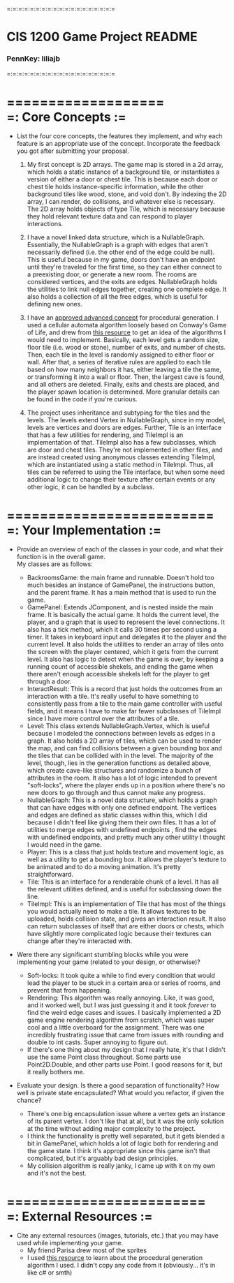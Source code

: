=:=:=:=:=:=:=:=:=:=:=:=:=:=:=:=:=:=:=  
# CIS 1200 Game Project README  
### PennKey: liliajb  
=:=:=:=:=:=:=:=:=:=:=:=:=:=:=:=:=:=:=  

===================  
=: Core Concepts :=  
===================  

- List the four core concepts, the features they implement, and why each feature
  is an appropriate use of the concept. Incorporate the feedback you got after
  submitting your proposal.

  1. My first concept is 2D arrays. The game map is stored in a 2d array, which 
  holds a static instance of a background tile, or instantiates a version of either
  a door or chest tile. This is because each door or chest tile holds instance-specific
  information, while the other background tiles like wood, stone, and void don't. By
  indexing the 2D array, I can render, do collisions, and whatever else is necessary.
  The 2D array holds objects of type Tile, which is necessary because they hold relevant
  texture data and can respond to player interactions.

  2. I have a novel linked data structure, which is a NullableGraph. Essentially, the
  NullableGraph is a graph with edges that aren't necessarily defined (i.e. the other
  end of the edge could be null). This is useful because in my game, doors don't have
  an endpoint until they're traveled for the first time, so they can either connect to
  a preexisting door, or generate a new room. The rooms are considered vertices, and the 
  exits are edges. NullableGraph holds the utilities to link
  null edges together, creating one complete edge. It also holds a collection of all the
  free edges, which is useful for defining new ones.

  3. I have an [approved advanced concept](https://edstem.org/us/courses/25344/discussion/2212605)
  for procedural generation. I used a cellular automata algorithm loosely based on Conway's Game of Life,
  and drew from [this resource](https://www.kodeco.com/2425-procedural-level-generation-in-games-using-a-cellular-automaton-part-1#toc-anchor-007)
  to get an idea of the algorithms I would need to implement. Basically, each level gets a random size,
  floor tile (i.e. wood or stone), number of exits, and number of chests. Then, each tile in the level 
  is randomly assigned to either floor or wall. After that, a series of iterative rules are applied
  to each tile based on how many neighbors it has, either leaving a tile the same, or transforming it 
  into a wall or floor. Then, the largest cave is found, and all others are deleted. Finally, exits and
  chests are placed, and the player spawn location is determined.
     More granular details can be found in the code if you're curious.

  4. The project uses inheritance and subtyping for the tiles and the levels. The levels extend
  Vertex in NullableGraph, since in my model, levels are vertices and doors are edges. Further, 
  Tile is an interface that has a few utilities for rendering, and TileImpl is an implementation 
  of that. TileImpl also has a few subclasses, which are door and chest tiles. They're not 
  implemented in other files, and are instead created using anonymous classes extending TileImpl,
  which are instantiated using a static method in TileImpl. Thus, all tiles can be referred to using
  the Tile interface, but when some need additional logic to change their texture after certain events
  or any other logic, it can be handled by a subclass.

=========================  
=: Your Implementation :=  
=========================  

- Provide an overview of each of the classes in your code, and what their
  function is in the overall game.  
  My classes are as follows: 
  - BackroomsGame: the main frame and runnable. Doesn't hold too much besides 
  an instance of GamePanel, the instructions button, and the parent frame. It has a main method that is
  used to run the game.
  - GamePanel: Extends JComponent, and is nested inside the main frame. It is basically the actual game.
  It holds the current level, the player,
  and a graph that is used to represent the level connections. It also has a tick method, which it calls 30 times
  per second using a timer. It takes in keyboard input and delegates it to the player and the current level. It
  also holds the utilities to render an array of tiles onto the screen with the player centered,
  which it gets from the current level. It also has logic to detect when the game is over, by keeping a running count of accessible
  shekels, and ending the game when there aren't enough accessible shekels left for the player to get through a door.
  - InteractResult: This is a record that just holds the outcomes from an interaction with a tile. It's really
  useful to have something to consistently pass from a tile to the main game controller with useful fields, and
  it means I have to make far fewer subclasses of TileImpl since I have more control over the attributes of a tile.
  - Level: This class extends NullableGraph.Vertex, which is useful because I modeled the connections between levels
  as edges in a graph. It also holds a 2D array of tiles, which can be used to render the map, and can find collisions
  between a given bounding box and the tiles that can be collided with in the level. The majority of the level, though,
  lies in the generation functions as detailed above, which create cave-like structures and randomize a bunch of 
    attributes in the room.
  It also has a lot of logic intended to prevent "soft-locks", where the player ends up in a position
    where there's no new doors to go through and thus cannot make any progress.
  - NullableGraph: This is a novel data structure, which holds a graph that can have edges with only one defined 
  endpoint. The vertices and edges are defined as static classes within this, which I did because I didn't
  feel like giving them their own files. It has a lot of utilities to merge edges with undefined endpoints
  , find the edges with undefined endpoints, and pretty much any other utility I thought I would need in the game.
  - Player: This is a class that just holds texture and movement logic, as well as a utility to get a bounding box.
  It allows the player's texture to be animated and to do a moving animation. It's pretty straightforward.
  - Tile: This is an interface for a renderable chunk of a level. It has all the relevant utilities defined, and 
  is useful for subclassing down the line.
  - TileImpl: This is an implementation of Tile that has most of the things you would actually need to make a tile. 
    It allows textures to be uploaded, holds collision state, and gives an interaction result. It also can return 
    subclasses of itself that are either doors or chests, which have slightly more complicated logic because their 
    textures can change after they're interacted with.
- Were there any significant stumbling blocks while you were implementing your
  game (related to your design, or otherwise)?
  - Soft-locks: It took quite a while to find every condition that would lead the player to be stuck in a certain 
    area or series of rooms, and prevent that from happening.
  - Rendering: This algorithm was really annoying. Like, it was good, and it worked well, but I was just guessing it
  and it took *forever* to find the weird edge cases and issues. I basically implemented a 2D game engine rendering 
    algorithm from scratch, which was super cool and a little overboard for the assignment. There was one incredibly 
    frustrating issue that came from issues with rounding and double to int casts. Super annoying to figure out.
  - If there's one thing about my design that I really hate, it's that I didn't use the same Point class throughout. 
    Some parts use Point2D.Double, and other parts use Point. I good reasons for it, but it really bothers me.


- Evaluate your design. Is there a good separation of functionality? How well is
  private state encapsulated? What would you refactor, if given the chance?
  - There's one big encapsulation issue where a vertex gets an instance of its parent vertex. I don't like that at 
    all, but it was the only solution at the time without adding major complexity to the project.
  - I think the functionality is pretty well separated, but it gets blended a bit in GamePanel, which holds a lot of
  logic both for rendering and the game state. I think it's appropriate since this game isn't that complicated, but 
    it's arguably bad design principles.
  - My collision algorithm is really janky, I came up with it on my own and it's not the best.



========================  
=: External Resources :=  
========================  

- Cite any external resources (images, tutorials, etc.) that you may have used
  while implementing your game.
  - My friend Parisa drew most of the sprites
  - I used [this resource](https://www.kodeco.com/2425-procedural-level-generation-in-games-using-a-cellular-automaton-part-1#toc-anchor-007)
  to learn about the procedural generation algorithm I used. I didn't copy any code from it (obviously... it's in 
    like c# or smth)

